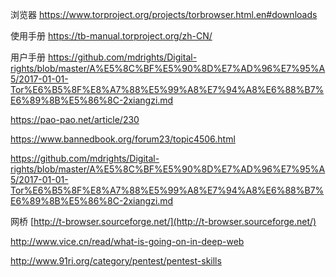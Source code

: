 浏览器 https://www.torproject.org/projects/torbrowser.html.en#downloads

使用手册 https://tb-manual.torproject.org/zh-CN/

用户手册 https://github.com/mdrights/Digital-rights/blob/master/A%E5%8C%BF%E5%90%8D%E7%AD%96%E7%95%A5/2017-01-01-Tor%E6%B5%8F%E8%A7%88%E5%99%A8%E7%94%A8%E6%88%B7%E6%89%8B%E5%86%8C-2xiangzi.md

https://pao-pao.net/article/230

https://www.bannedbook.org/forum23/topic4506.html

https://github.com/mdrights/Digital-rights/blob/master/A%E5%8C%BF%E5%90%8D%E7%AD%96%E7%95%A5/2017-01-01-Tor%E6%B5%8F%E8%A7%88%E5%99%A8%E7%94%A8%E6%88%B7%E6%89%8B%E5%86%8C-2xiangzi.md



网桥 [http://t-browser.sourceforge.net/](http://t-browser.sourceforge.net/)

http://www.vice.cn/read/what-is-going-on-in-deep-web

http://www.91ri.org/category/pentest/pentest-skills




